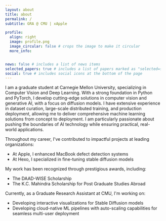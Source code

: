 ```yaml
---
layout: about
title: about
permalink: /
subtitle: GRA @ CMU | xApple 

profile:
  align: right
  image: profile.png
  image_circular: false # crops the image to make it circular
  more_info: 


news: false # includes a list of news items
selected_papers: true # includes a list of papers marked as "selected={true}"
social: true # includes social icons at the bottom of the page
---
```


I am a graduate student at Carnegie Mellon University, specializing in Computer Vision and Deep Learning. With a strong foundation in Python and PyTorch, I develop cutting-edge solutions in computer vision and generative AI, with a focus on diffusion models. I have extensive experience in dataset curation, large-scale distributed training, and production deployment, allowing me to deliver comprehensive machine learning solutions from concept to deployment. I am particularly passionate about pushing the boundaries of AI technology while ensuring practical, real-world applications.

Throughout my career, I've contributed to impactful projects at leading organizations:

- At Apple, I enhanced MacBook defect detection systems
- At Hexo, I specialized in fine-tuning stable diffusion models

My work has been recognized through prestigious awards, including:
- The DAAD-WISE Scholarship
- The K.C. Mahindra Scholarship for Post Graduate Studies Abroad

Currently, as a Graduate Research Assistant at CMU, I'm working on:
- Developing interactive visualizations for Stable Diffusion models
- Developing cloud-native ML pipelines with auto-scaling capabilities for seamless multi-user deployment
